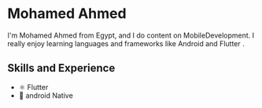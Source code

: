 # Mohamed Ahmed
I'm Mohamed Ahmed from Egypt, and I do content on MobileDevelopment. I really enjoy learning languages and frameworks like Android and Flutter . 

## Skills and Experience
* ⚛ Flutter 
* 📱 android Native

